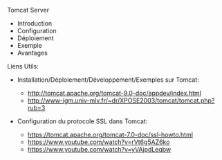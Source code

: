 

Tomcat Server

- Introduction
- Configuration
- Déploiement
- Exemple
- Avantages



Liens Utils:

- Installation/Déploiement/Développement/Exemples sur Tomcat: 
  - http://tomcat.apache.org/tomcat-9.0-doc/appdev/index.html
  - http://www-igm.univ-mlv.fr/~dr/XPOSE2003/tomcat/tomcat.php?rub=3


- Configuration du protocole SSL dans Tomcat:
  - https://tomcat.apache.org/tomcat-7.0-doc/ssl-howto.html
  - https://www.youtube.com/watch?v=rVt6g5AZ6ko
  - https://www.youtube.com/watch?v=yVAjpdLeqbw
